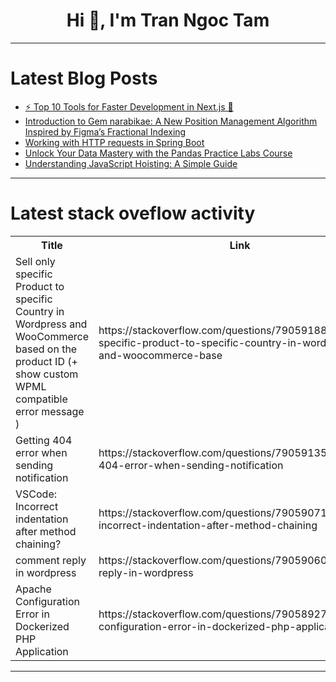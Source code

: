 <h1 align="center">Hi 👋, I'm Tran Ngoc Tam</h1>

---

# Latest Blog Posts 
<!-- BLOG-POST-LIST:START -->
- [⚡️ Top 10 Tools for Faster Development in Next.js 🚀](https://dev.to/hamzakhan/top-10-tools-for-faster-development-in-nextjs-465i)
- [Introduction to Gem narabikae: A New Position Management Algorithm Inspired by Figma’s Fractional Indexing](https://dev.to/matazou/introduction-to-gem-narabikae-a-new-position-management-algorithm-inspired-by-figmas-fractional-indexing-2lhg)
- [Working with HTTP requests in Spring Boot](https://dev.to/olnov/working-with-http-requests-in-spring-boot-5el0)
- [Unlock Your Data Mastery with the Pandas Practice Labs Course](https://dev.to/labex/unlock-your-data-mastery-with-the-pandas-practice-labs-course-5gfb)
- [Understanding JavaScript Hoisting: A Simple Guide](https://dev.to/shubhamkhan/understanding-javascript-hoisting-a-simple-guide-59k0)
<!-- BLOG-POST-LIST:END -->

---

# Latest stack oveflow activity
<table>
  <tr><th>Title</th><th>Link</th></tr>
  <!-- STACKOVERFLOW:START --><tr><td>Sell only specific Product to specific Country in Wordpress and WooCommerce based on the product ID &lpar;+ show custom WPML compatible error message &rpar;</td><td>https://stackoverflow.com/questions/79059188/sell-only-specific-product-to-specific-country-in-wordpress-and-woocommerce-base</td></tr><tr><td>Getting 404 error when sending notification</td><td>https://stackoverflow.com/questions/79059135/getting-404-error-when-sending-notification</td></tr><tr><td>VSCode: Incorrect indentation after method chaining?</td><td>https://stackoverflow.com/questions/79059071/vscode-incorrect-indentation-after-method-chaining</td></tr><tr><td>comment reply in wordpress</td><td>https://stackoverflow.com/questions/79059060/comment-reply-in-wordpress</td></tr><tr><td>Apache Configuration Error in Dockerized PHP Application</td><td>https://stackoverflow.com/questions/79058927/apache-configuration-error-in-dockerized-php-application</td></tr><!-- STACKOVERFLOW:END -->
</table>

---


